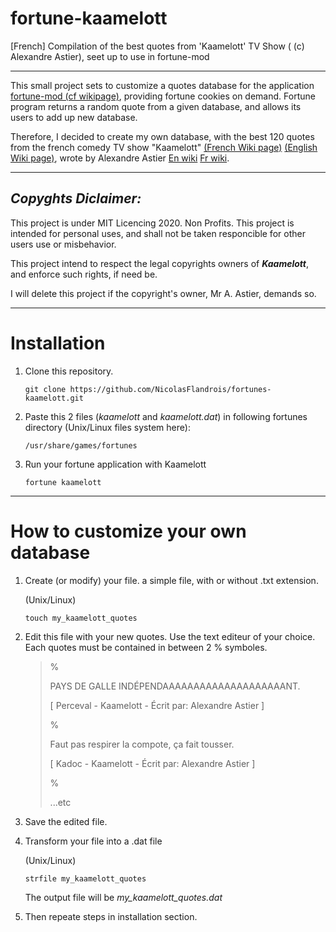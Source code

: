 # fortune-kaamelott
[French] Compilation of the best quotes from 'Kaamelott' TV Show ( (c) Alexandre Astier), seet up to use in fortune-mod

************************

This small project sets to customize a quotes database for the application [fortune-mod (cf wikipage)](https://en.wikipedia.org/wiki/Fortune_%28Unix%29), providing fortune cookies on demand.
Fortune program returns a random quote from a given database, and allows its users to add up new database.

Therefore, I decided to create my own database, with the best 120 quotes from the french comedy TV show "Kaamelott" [(French Wiki page)](https://fr.wikipedia.org/wiki/Kaamelott) [(English Wiki page)](https://en.wikipedia.org/wiki/Kaamelott),  wrote by Alexandre Astier [En wiki](https://en.wikipedia.org/wiki/Alexandre_Astier) [Fr wiki](https://fr.wikipedia.org/wiki/Alexandre_Astier).

-------------------------
## ***Copyghts Diclaimer:***
This project is under MIT Licencing 2020. Non Profits.
This project is intended for personal uses, and shall not be taken responcible for other users use or misbehavior.

This project intend to respect the legal copyrights owners of ***Kaamelott***, and enforce such rights, if need be.

I will delete this project if the copyright's owner, Mr A. Astier, demands so.

----------------------------
# Installation

1. Clone this repository.

    `git clone https://github.com/NicolasFlandrois/fortunes-kaamelott.git`

2. Paste this 2 files (*kaamelott* and *kaamelott.dat*) in following fortunes directory (Unix/Linux files system here):

    `/usr/share/games/fortunes`

3. Run your fortune application with Kaamelott

    `fortune kaamelott`

-------------------------------------
# How to customize your own database

1. Create (or modify) your file. a simple file, with or without .txt extension.

    (Unix/Linux)

    `touch my_kaamelott_quotes`

2. Edit this file with your new quotes. Use the text editeur of your choice. Each quotes must be contained in between 2 % symboles.

    >
    >%
    >
    >PAYS DE GALLE INDÉPENDAAAAAAAAAAAAAAAAAAAANT.
    >
    >[ Perceval - Kaamelott - Écrit par: Alexandre Astier ]
    >
    >%
    >
    >Faut pas respirer la compote, ça fait tousser.
    >
    >[ Kadoc - Kaamelott - Écrit par: Alexandre Astier ]
    >
    >%
    >
    >...etc

3. Save the edited file.

4. Transform your file into a .dat file

    (Unix/Linux)

    `strfile my_kaamelott_quotes`

    The output file will be *my_kaamelott_quotes.dat*

5. Then repeate steps in installation section.

